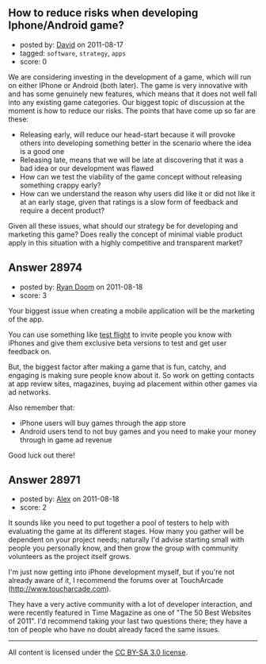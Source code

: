 ## How to reduce risks when developing Iphone/Android game?

- posted by: [David](https://stackexchange.com/users/-1/2684-david) on 2011-08-17
- tagged: `software`, `strategy`, `apps`
- score: 0

We are considering investing in the development of a game, which will run on either IPhone or Android (both later). The game is very innovative with and has some genuinely new features, which means that it does not well fall into any existing game categories. Our biggest topic of discussion at the moment is how to reduce our risks. The points that have come up so far are these:

 - Releasing early, will reduce our head-start because it will provoke others into developing something better in the scenario where the idea is a good one
 - Releasing late, means that we will be late at discovering that it was a bad idea or our development was flawed
 - How can we test the viability of the game concept without releasing something crappy early?
 - How can we understand the reason why users did like it or did not like it at an early stage, given that ratings is a slow form of feedback and require a decent product?

Given all these issues, what should our strategy be for developing and marketing this game? Does really the concept of minimal viable product apply in this situation with a highly competitive and transparent market?


## Answer 28974

- posted by: [Ryan Doom](https://stackexchange.com/users/-1/5655-ryan-doom) on 2011-08-18
- score: 3

<p>Your biggest issue when creating a mobile application will be the marketing of the app.</p>

<p>You can use something like <a href="http://www.testflightapp.com" rel="nofollow">test flight</a> to invite people you know with iPhones and give them exclusive beta versions to test and get user feedback on.  </p>

<p>But, the biggest factor after making a game that is fun, catchy, and engaging is making sure people know about it. So work on getting contacts at app review sites, magazines, buying ad placement within other games via ad networks.</p>

<p>Also remember that:</p>

<ul>
<li>iPhone users will buy games through the app store</li>
<li>Android users tend to not buy games and you need to make your money through in game ad revenue</li>
</ul>

<p>Good luck out there!</p>



## Answer 28971

- posted by: [Alex](https://stackexchange.com/users/-1/12744-alex) on 2011-08-18
- score: 2

<p>It sounds like you need to put together a pool of testers to help with evaluating the game at its different stages. How many you gather will be dependent on your project needs; naturally I'd advise starting small with people you personally know, and then grow the group with community volunteers as the project itself grows.</p>

<p>I'm just now getting into iPhone development myself, but if you're not already aware of it, I recommend the forums over at TouchArcade (<a href="http://www.toucharcade.com" rel="nofollow">http://www.toucharcade.com</a>). </p>

<p>They have a very active community with a lot of developer interaction, and were recently featured in Time Magazine as one of "The 50 Best Websites of 2011". I'd recommend taking your last two questions there; they have a ton of people who have no doubt already faced the same issues.</p>




---

All content is licensed under the [CC BY-SA 3.0 license](https://creativecommons.org/licenses/by-sa/3.0/).
